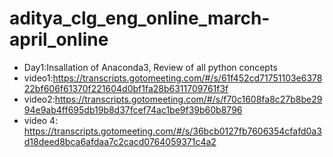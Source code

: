 # aditya_clg_eng_online_march-april_online
- Day1:Insallation of Anaconda3, Review of all python concepts
- video1:https://transcripts.gotomeeting.com/#/s/61f452cd71751103e637822bf606f61370f221604d0bf1fa28b6311709761f3f
- video2:https://transcripts.gotomeeting.com/#/s/f70c1608fa8c27b8be2994e9ab4ff695db19b8d37fcef74ac1be9f39b60b8796
- video 4: https://transcripts.gotomeeting.com/#/s/36bcb0127fb7606354cfafd0a3d18deed8bca6afdaa7c2cacd0764059371c4a2
